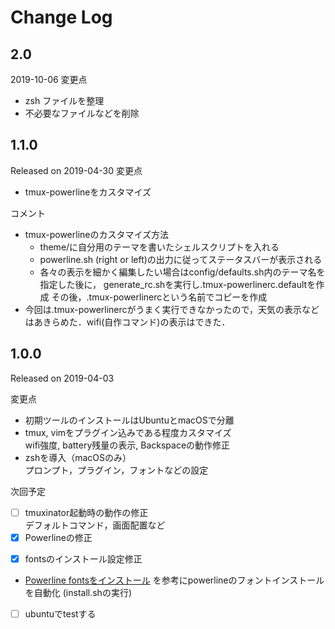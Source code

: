# Change Log

## 2.0
2019-10-06
変更点
* zsh ファイルを整理
* 不必要なファイルなどを削除

## 1.1.0
Released on 2019-04-30
変更点
* tmux-powerlineをカスタマイズ 

コメント
* tmux-powerlineのカスタマイズ方法
    - theme/に自分用のテーマを書いたシェルスクリプトを入れる
    - powerline.sh (right or left)の出力に従ってステータスバーが表示される
    - 各々の表示を細かく編集したい場合はconfig/defaults.sh内のテーマ名を指定した後に，
       generate_rc.shを実行し.tmux-powerlinerc.defaultを作成
       その後，.tmux-powerlinercという名前でコピーを作成
* 今回は.tmux-powerlinercがうまく実行できなかったので，天気の表示などはあきらめた．wifi(自作コマンド)の表示はできた．

## 1.0.0 
Released on 2019-04-03

変更点
* 初期ツールのインストールはUbuntuとmacOSで分離
* tmux, vimをプラグイン込みである程度カスタマイズ  
  wifi強度, battery残量の表示, Backspaceの動作修正
* zshを導入（macOSのみ）  
    プロンプト，プラグイン，フォントなどの設定

次回予定
- [ ] tmuxinator起動時の動作の修正  
  デフォルトコマンド，画面配置など
- [x] Powerlineの修正
* [x] fontsのインストール設定修正
* [Powerline fontsをインストール](https://qiita.com/park-jh/items/557a9d5b470947aef2f5#powerline-fonts%E3%82%92%E3%82%A4%E3%83%B3%E3%82%B9%E3%83%88%E3%83%BC%E3%83%AB) を参考にpowerlineのフォントインストールを自動化 (install.shの実行)
* [ ] ubuntuでtestする
